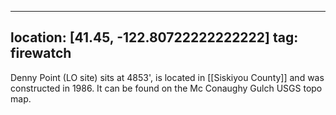 
---
location: [41.45, -122.80722222222222]
tag: firewatch
---

Denny Point (LO site) sits at 4853', is located in [[Siskiyou County]] and was constructed in 1986. It can be found on the Mc Conaughy Gulch USGS topo map.
